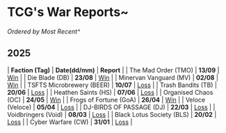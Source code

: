 # TCG's War Reports~

*Ordered by Most Recent^*<br/>
## **2025**

|  **Faction (Tag)**  | **Date(dd/mm)**  | **Report**  |
| The Mad Order (TMO) | **13/09** | [Win](https://scatterbeans.github.io/TMO_1309.html) |
| Die Blade (DB) | **23/08** | [Win](https://scatterbeans.github.io/DB_2308.html) |
| Minervan Vanguard (MV) | **02/08** | [Win](https://scatterbeans.github.io/MV_0802.html) |
| TSFTS Microbrewery (BEER) | **10/07** | [Loss](https://scatterbeans.github.io/BEER_0710.html) |
| Trash Bandits (TB) | **20/06** | [Loss](https://scatterbeans.github.io/TB_0620.html) |
| Heathen Saints (HS) | **07/06** | [Loss](https://scatterbeans.github.io/HS_0607.html) | 
| Organised Chaos (OC) | **24/05** | [Win](https://scatterbeans.github.io/OC_0524.html) | 
| Frogs of Fortune (GoA) | **26/04** | [Win](https://scatterbeans.github.io/GOA_0426.html) | 
| Veloce (Veloce) | **05/04** | [Loss](https://scatterbeans.github.io/Veloce_0405.html) | 
| DJ-BIRDS OF PASSAGE (DJ) | **22/03** | [Loss](https://scatterbeans.github.io/DJ_0322.html) | 
| Voidbringers (Void) | **08/03** | [Loss](https://scatterbeans.github.io/Void_0308.html) | 
| Black Lotus Society (BLS) | **20/02** | [Loss](https://scatterbeans.github.io/BLS_0220.html) | 
| Cyber Warfare (CW) | **31/01** | [Loss](https://scatterbeans.github.io/CW_0131.html) |
